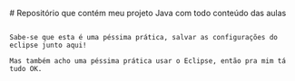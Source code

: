 \# Repositório que contém meu projeto Java com todo conteúdo das aulas





```

Sabe-se que esta é uma péssima prática, salvar as configurações do eclipse junto aqui!

Mas também acho uma péssima prática usar o Eclipse, então pra mim tá tudo OK.

```

